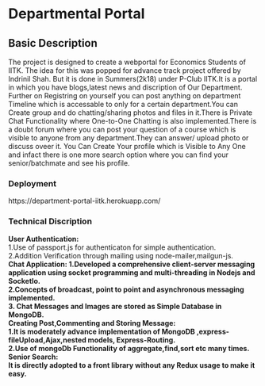 <h1>Departmental Portal</h1>

<h2>Basic Description</h2>
The project is designed to create a webportal for Economics Students of IITK. The idea for this was popped for advance track project offered by Indrinil Shah. But it is done in Summers(2k18) under P-Club IITK.It is a portal in which you have blogs,latest news and discription of Our Department. Further on Registring on yourself you can post anything on department Timeline which is accessable to only for a certain department.You can Create group and do chatting/sharing photos and files in it.There is Private Chat Functionality where One-to-One Chatting is also implemented.There is a doubt forum where you can post your question of a course which is visible to anyone from any department.They can answer/ upload photo or discuss oveer it. You Can Create Your profile which is Visible to Any One and infact there is one more search option where you can find your senior/batchmate and see his profile.

<h3>Deployment</h3>
https://department-portal-iitk.herokuapp.com/

<h3>Technical Discription</h3>
<strong>User Authentication:</strong><br>
1.Use of passport.js for authenticaton for simple authentication.<br>
2.Addition Verification through mailing using node-mailer,mailgun-js.<br>
<strong>Chat Application:</strong<br>
1.Developed a comprehensive client-server messaging application using socket programming and multi-threading in Nodejs and SocketIo.<br>
2.Concepts of broadcast, point to point and asynchronous messaging implemented.<br>
3. Chat Messages and Images are stored as Simple Database in MongoDB.<br>
<strong>Creating Post,Commenting and Storing Message:</strong><br>
1.It is moderately advance implementation of MongoDB ,express-fileUpload,Ajax,nested models, Express-Routing.<br>
2.Use of mongoDb Functionality of aggregate,find,sort etc many times.<br>
<strong>Senior Search:</strong><br>
It is directly adopted to a front library without any Redux usage to make it easy.<br>

